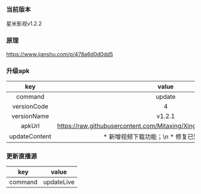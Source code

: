 ### 当前版本
星米影视v1.2.2

### 原理

https://www.jianshu.com/p/478a6d0d0dd5


### 升级apk


| key|value
|:--------:|:---------:
| command   | update      
| versionCode     | 4    
| versionName | v1.2.1
| apkUrl| https://raw.githubusercontent.com/Mitaxing/XingMiMovie/master/xingmi.apk
|updateContent|* 新增视频下载功能；\n * 修复已知的bug；\n 


### 更新直播源

| key|value
|:--------:|:---------:
| command   | updateLive      
